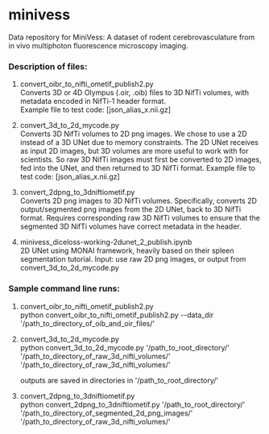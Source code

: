 # minivess

Data repository for MiniVess: A dataset of rodent cerebrovasculature from in vivo multiphoton fluorescence microscopy imaging.

<h3>Description of files:</h3>

1. convert_oibr_to_nifti_ometif_publish2.py </br>
Converts 3D or 4D Olympus (.oir, .oib) files to 3D NifTi volumes, with metadata encoded in NifTi-1 header format.</br>
Example file to test code: [json_alias_x.nii.gz]

2. convert_3d_to_2d_mycode.py </br>
Converts 3D NifTi volumes to 2D png images.
We chose to use a 2D instead of a 3D UNet due to memory constraints. 
The 2D UNet receives as input 2D images, but 3D volumes are more useful to work with for scientists.
So raw 3D NifTi images must first be converted to 2D images, fed into the UNet, and then returned to 3D NifTi format.
Example file to test code: [json_alias_x.nii.gz]

3. convert_2dpng_to_3dniftiometif.py </br>
Converts 2D png images to 3D NifTi volumes. 
Specifically, converts 2D output/segmented png images from the 2D UNet, back to 3D NifTi format. 
Requires corresponding raw 3D NifTi volumes to ensure that the segmented 3D NifTi volumes have correct metadata in the header.

4. minivess_diceloss-working-2dunet_2_publish.ipynb </br>
2D UNet using MONAI framework, heavily based on their spleen segmentation tutorial.
Input: use raw 2D png images, or output from convert_3d_to_2d_mycode.py

<h3>Sample command line runs:</h3>

1. convert_oibr_to_nifti_ometif_publish2.py</br>
python convert_oibr_to_nifti_ometif_publish2.py --data_dir '/path_to_directory_of_oib_and_oir_files/'

2. convert_3d_to_2d_mycode.py</br>
python convert_3d_to_2d_mycode.py '/path_to_root_directory/' '/path_to_directory_of_raw_3d_nifti_volumes/' '/path_to_directory_of_raw_3d_nifti_volumes/'

   outputs are saved in directories in '/path_to_root_directory/' 

3. convert_2dpng_to_3dniftiometif.py</br>
python convert_2dpng_to_3dniftiometif.py '/path_to_root_directory/' '/path_to_directory_of_segmented_2d_png_images/' '/path_to_directory_of_raw_3d_nifti_volumes/'

